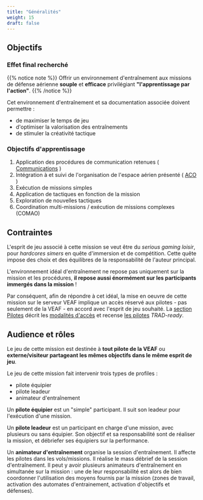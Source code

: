 ```yaml
---
title: "Généralités"
weight: 15
draft: false
---
```


## Objectifs

### Effet final recherché

{{% notice note %}}
Offrir un environnement d'entraînement aux missions de défense aérienne **souple** et **efficace** privilégiant **"l'apprentissage par l'action"**.
{{% /notice %}}

Cet environnement d'entraînement et sa documentation associée doivent permettre :
- de maximiser le temps de jeu
- d'optimiser la valorisation des entraînements
- de stimuler la créativité tactique

### Objectifs d'apprentissage

1. Application des procédures de communication retenues ( [Communications](../1.-blue-operations/3.communications) )
2. Intégration à et suivi de l'organisation de l'espace aérien présenté ( [ACO](../1.-blue-operations/2.aco) )
3. Exécution de missions simples
4. Application de tactiques en fonction de la mission
5. Exploration de nouvelles tactiques
6. Coordination multi-missions / exécution de missions complexes (COMAO)


## Contraintes

L'esprit de jeu associé à cette mission se veut être du *serious gaming loisir*, pour *hardcores simers* en quête d'immersion et de compétition. Cette quête impose des choix et des équilibres de la responsabilité de l'auteur principal.

L'environnement idéal d'entraînement ne repose pas uniquement sur la mission et les procédures, **il repose aussi énormément sur les participants immergés dans la mission** !

Par conséquent, afin de répondre à cet idéal, la mise en oeuvre de cette mission sur le serveur VEAF implique un accès réservé aux pilotes - pas seulement de la VEAF - en accord avec l'esprit de jeu souhaité.
La [section Pilotes](../5.-pilots) décrit les [modalités d'accès](../5.-pilots/1.access) et recense [les pilotes](../5.-pilots/2.pilots) *TRAD-ready*.


## Audience et rôles

Le jeu de cette mission est destinée à **tout pilote de la VEAF** ou **externe/visiteur partageant les mêmes objectifs dans le même esprit de jeu**.

Le jeu de cette mission fait intervenir trois types de profiles :
* pilote équipier
* pilote leadeur
* animateur d'entraînement

Un **pilote équipier** est un "simple" participant. Il suit son leadeur pour l'exécution d'une mission.

Un **pilote leadeur** est un participant en charge d'une mission, avec plusieurs ou sans équipier. Son objectif et sa responsabilité sont de réaliser la mission, et débriefer ses équipiers sur la performance.

Un **animateur d'entraînement** organise la session d'entraînement. Il affecte les pilotes dans les vols/missions. Il réalise le mass débrief de la session d'entraînement.
Il peut y avoir plusieurs animateurs d'entraînement en simultanée sur la mission : une de leur responsabilité est alors de bien coordonner l'utilisation des moyens fournis par la mission (zones de travail, activation des automates d'entrainement, activation d'objectifs et défenses).
